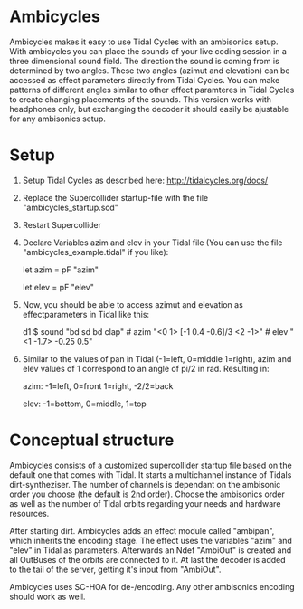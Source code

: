 # Ambicycles
Ambicycles makes it easy to use Tidal Cycles with an ambisonics setup. With ambicycles you can place the sounds of your live coding session in a three dimensional sound field. The direction the sound is coming from is determined by two angles. These two angles (azimut and elevation) can be accessed as effect parameters directly from Tidal Cycles. You can make patterns of different angles similar to other effect paramteres in Tidal Cycles to create changing placements of the sounds. This version works with headphones only, but exchanging the decoder it should easily be ajustable for any ambisonics setup.

# Setup
1. Setup Tidal Cycles as described here: http://tidalcycles.org/docs/
2. Replace the Supercollider startup-file with the file "ambicycles_startup.scd"
3. Restart Supercollider
4. Declare Variables azim and elev in your Tidal file (You can use the file "ambicycles_example.tidal" if you like):

      let azim = pF "azim"

      let elev = pF "elev"

5. Now, you should be able to access azimut and elevation as effectparameters in Tidal like this:

      d1 $ sound "bd sd bd clap" # azim  "<0 1> [-1 0.4 -0.6]/3 <2 -1>" # elev "<1 -1.7> -0.25 0.5"
      
6. Similar to the values of pan in Tidal (-1=left, 0=middle 1=right), azim and elev values of 1 correspond to an angle of pi/2 in rad. Resulting in:

      azim: -1=left, 0=front 1=right, -2/2=back

      elev: -1=bottom, 0=middle, 1=top
      
      
# Conceptual structure
Ambicycles consists of a customized supercollider startup file based on the default one that comes with Tidal. It starts a multichannel instance of Tidals dirt-syntheziser. The number of channels is dependant on the ambisonic order you choose (the default is 2nd order). Choose the ambisonics order as well as the number of Tidal orbits regarding your needs and hardware resources.

After starting dirt. Ambicycles adds an effect module called "ambipan", which inherits the encoding stage. The effect uses the variables "azim" and "elev" in Tidal as parameters. Afterwards an Ndef "AmbiOut" is created and all OutBuses of the orbits are connected to it. At last the decoder is added to the tail of the server, getting it's input from "AmbiOut".

Ambicycles uses SC-HOA for de-/encoding. Any other ambisonics encoding should work as well. 
